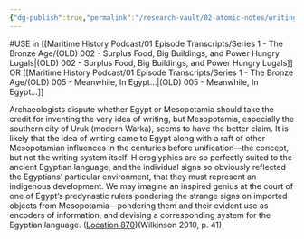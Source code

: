 ```yaml
---
{"dg-publish":true,"permalink":"/research-vault/02-atomic-notes/writing-as-a-concept-came-to-egypt-from-mesopotamia/"}
---
```


#USE in [[Maritime History Podcast/01 Episode Transcripts/Series 1 - The Bronze Age/(OLD) 002 - Surplus Food, Big Buildings, and Power Hungry Lugals\|(OLD) 002 - Surplus Food, Big Buildings, and Power Hungry Lugals]] OR [[Maritime History Podcast/01 Episode Transcripts/Series 1 - The Bronze Age/(OLD) 005 - Meanwhile, In Egypt...\|(OLD) 005 - Meanwhile, In Egypt...]]

Archaeologists dispute whether Egypt or Mesopotamia should take the credit for inventing the very idea of writing, but Mesopotamia, especially the southern city of Uruk (modern Warka), seems to have the better claim. It is likely that the idea of writing came to Egypt along with a raft of other Mesopotamian influences in the centuries before unification—the concept, but not the writing system itself. Hieroglyphics are so perfectly suited to the ancient Egyptian language, and the individual signs so obviously reflected the Egyptians’ particular environment, that they must represent an indigenous development. We may imagine an inspired genius at the court of one of Egypt’s predynastic rulers pondering the strange signs on imported objects from Mesopotamia—pondering them and their evident use as encoders of information, and devising a corresponding system for the Egyptian language. ([Location 870](https://readwise.io/to_kindle?action=open&asin=B004FGMZAI&location=870))(Wilkinson 2010, p. 41)